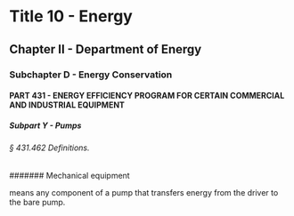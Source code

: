 
# Title 10 - Energy
## Chapter II - Department of Energy
### Subchapter D - Energy Conservation
#### PART 431 - ENERGY EFFICIENCY PROGRAM FOR CERTAIN COMMERCIAL AND INDUSTRIAL EQUIPMENT
##### Subpart Y - Pumps
###### § 431.462 Definitions.
####### Mechanical equipment

means any component of a pump that transfers energy from the driver to the bare pump.
